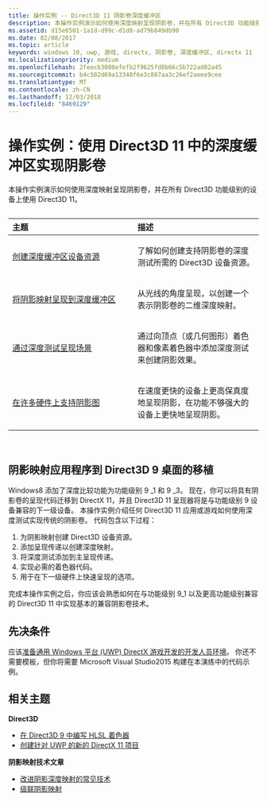 ```yaml
---
title: 操作实例 -- Direct3D 11 阴影卷深度缓冲区
description: 本操作实例演示如何使用深度映射呈现阴影卷，并在所有 Direct3D 功能级别的设备上使用 Direct3D 11。
ms.assetid: d15e6501-1a1d-d99c-d1d8-ad79b849db90
ms.date: 02/08/2017
ms.topic: article
keywords: windows 10, uwp, 游戏, directx, 阴影卷, 深度缓冲区, directx 11
ms.localizationpriority: medium
ms.openlocfilehash: 2feecb3080efefb2f9625fd8b66c5b722ad02a45
ms.sourcegitcommit: b4c502d69a13340f6e3c887aa3c26ef2aeee9cee
ms.translationtype: MT
ms.contentlocale: zh-CN
ms.lasthandoff: 12/03/2018
ms.locfileid: "8469129"
---
```

# <a name="walkthrough-implement-shadow-volumes-using-depth-buffers-in-direct3d-11"></a>操作实例：使用 Direct3D 11 中的深度缓冲区实现阴影卷



本操作实例演示如何使用深度映射呈现阴影卷，并在所有 Direct3D 功能级别的设备上使用 Direct3D 11。
## 
<table>
<colgroup>
<col width="50%" />
<col width="50%" />
</colgroup>
<thead>
<tr class="header">
<th align="left">主题</th>
<th align="left">描述</th>
</tr>
</thead>
<tbody>
<tr class="odd">
<td align="left"><p><a href="create-depth-buffer-resource--view--and-sampler-state.md">创建深度缓冲区设备资源</a></p></td>
<td align="left"><p>了解如何创建支持阴影卷的深度测试所需的 Direct3D 设备资源。</p></td>
</tr>
<tr class="even">
<td align="left"><p><a href="render-the-shadow-map-to-the-depth-buffer.md">将阴影映射呈现到深度缓冲区</a></p></td>
<td align="left"><p>从光线的角度呈现，以创建一个表示阴影卷的二维深度映射。</p></td>
</tr>
<tr class="odd">
<td align="left"><p><a href="render-the-scene-with-depth-testing.md">通过深度测试呈现场景</a></p></td>
<td align="left"><p>通过向顶点（或几何图形）着色器和像素着色器中添加深度测试来创建阴影效果。</p></td>
</tr>
<tr class="even">
<td align="left"><p><a href="target-a-range-of-hardware.md">在许多硬件上支持阴影图</a></p></td>
<td align="left"><p>在速度更快的设备上更高保真度地呈现阴影，在功能不够强大的设备上更快地呈现阴影。</p></td>
</tr>
</tbody>
</table>

 

## <a name="shadow-mapping-application-to-direct3d-9-desktop-porting"></a>阴影映射应用程序到 Direct3D 9 桌面的移植


Windows8 添加了深度比较功能为功能级别 9 \_1 和 9 \_3。 现在，你可以将具有阴影卷的呈现代码迁移到 DirectX 11，并且 Direct3D 11 呈现器将是与功能级别 9 设备兼容的下一级设备。 本操作实例介绍任何 Direct3D 11 应用或游戏如何使用深度测试实现传统的阴影卷。 代码包含以下过程：

1.  为阴影映射创建 Direct3D 设备资源。
2.  添加呈现传递以创建深度映射。
3.  将深度测试添加到主呈现传递。
4.  实现必需的着色器代码。
5.  用于在下一级硬件上快速呈现的选项。

完成本操作实例之后，你应该会熟悉如何在与功能级别 9\_1 以及更高功能级别兼容的 Direct3D 11 中实现基本的兼容阴影卷技术。

## <a name="prerequisites"></a>先决条件


应该[准备通用 Windows 平台 (UWP) DirectX 游戏开发的开发人员环境](prepare-your-dev-environment-for-windows-store-directx-game-development.md)。 你还不需要模板，但你将需要 Microsoft Visual Studio2015 构建在本演练中的代码示例。

## <a name="related-topics"></a>相关主题


**Direct3D**

* [在 Direct3D 9 中编写 HLSL 着色器](https://msdn.microsoft.com/library/windows/desktop/bb944006)
* [创建针对 UWP 的新的 DirectX 11 项目](user-interface.md)

**阴影映射技术文章**

* [改进阴影深度映射的常见技术](https://msdn.microsoft.com/library/windows/desktop/ee416324)
* [级联阴影映射](https://msdn.microsoft.com/library/windows/desktop/ee416307)

 

 




